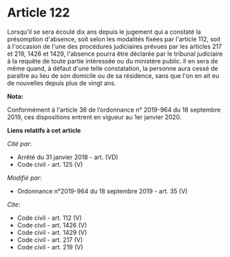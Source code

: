 # Article 122

Lorsqu'il se sera écoulé dix ans depuis le jugement qui a constaté la présomption d'absence, soit selon les modalités fixées
par l'article 112, soit à l'occasion de l'une des procédures judiciaires prévues par les articles 217 et 219, 1426 et 1429,
l'absence pourra être déclarée par le tribunal judiciaire à la requête de toute partie intéressée ou du ministère public. Il
en sera de même quand, à défaut d'une telle constatation, la personne aura cessé de paraître au lieu de son domicile ou de sa
résidence, sans que l'on en ait eu de nouvelles depuis plus de vingt ans.

**Nota:**

Conformément à l'article 36 de l’ordonnance n° 2019-964 du 18 septembre 2019, ces dispositions entrent en vigueur au 1er
janvier 2020.

**Liens relatifs à cet article**

_Cité par_:

  - Arrêté du 31 janvier 2018 - art. (VD)
  - Code civil - art. 125 (V)

_Modifié par_:

  - Ordonnance n°2019-964 du 18 septembre 2019 - art. 35 (V)

_Cite_:

  - Code civil - art. 112 (V)
  - Code civil - art. 1426 (V)
  - Code civil - art. 1429 (V)
  - Code civil - art. 217 (V)
  - Code civil - art. 219 (V)

